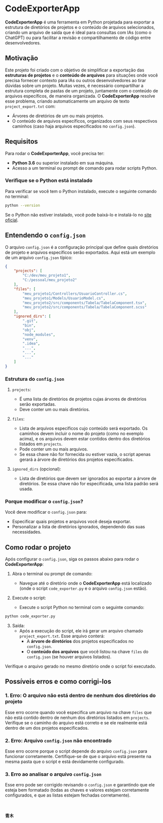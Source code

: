 # CodeExporterApp

**CodeExporterApp** é uma ferramenta em Python projetada para exportar a estrutura de diretórios de projetos e o conteúdo de arquivos selecionados, criando um arquivo de saída que é ideal para consultas com IAs (como o ChatGPT) ou para facilitar a revisão e compartilhamento de código entre desenvolvedores.

## Motivação

Este projeto foi criado com o objetivo de simplificar a exportação das **estruturas de projetos** e o **conteúdo de arquivos** para situações onde você precisa fornecer contexto para IAs ou outros desenvolvedores ao tirar dúvidas sobre um projeto. Muitas vezes, é necessário compartilhar a estrutura completa de pastas de um projeto, juntamente com o conteúdo de arquivos específicos, de maneira organizada. O **CodeExporterApp** resolve esse problema, criando automaticamente um arquivo de texto `project_export.txt` com:
- Árvores de diretórios de um ou mais projetos.
- O conteúdo de arquivos específicos, organizados com seus respectivos caminhos (caso haja arquivos especificados no `config.json`).

## Requisitos

Para rodar o **CodeExporterApp**, você precisa ter:
- **Python 3.6** ou superior instalado em sua máquina.
- Acesso a um terminal ou prompt de comando para rodar scripts Python.

### Verifique se o Python está instalado

Para verificar se você tem o Python instalado, execute o seguinte comando no terminal:

```bash
python --version
```
Se o Python não estiver instalado, você pode baixá-lo e instalá-lo no [site oficial](https://www.python.org/downloads/).

## Entendendo o `config.json`

O arquivo `config.json` é a configuração principal que define quais diretórios de projeto e arquivos específicos serão exportados. Aqui está um exemplo de um arquivo `config.json` típico:

```json
{
    "projects": [
        "C:/dev/meu_projeto1",
        "C:/pessoal/meu_projeto2"
    ],
    "files": [
        "meu_projeto1/Controllers/UsuarioController.cs",
        "meu_projeto1/Models/UsuarioModel.cs",
        "meu_projeto2/src/components/Tabela/TabelaComponent.tsx",
        "meu_projeto2/src/components/Tabela/TabelaComponent.scss"
    ],
    "ignored_dirs": [
        ".git",
        "bin",
        "obj",
        "node_modules",
        "venv",
        ".idea",
        "...",
        "...",
        "..."
    ]
}
```

### Estrutura do `config.json`

1. `projects`:
    - É uma lista de diretórios de projetos cujas árvores de diretórios serão exportadas.
    - Deve conter um ou mais diretórios.

2. `files`:
    - Lista de arquivos específicos cujo conteúdo será exportado. Os caminhos devem incluir o nome do projeto (como no exemplo acima), e os arquivos devem estar contidos dentro dos diretórios listados em `projects`.
    - Pode conter um ou mais arquivos.
    - Se essa chave não for fornecida ou estiver vazia, o script apenas gerará a árvore de diretórios dos projetos especificados.

3. `ignored_dirs` (opcional):
    - Lista de diretórios que devem ser ignorados ao exportar a árvore de diretórios. Se essa chave não for especificada, uma lista padrão será usada.

### Porque modificar o `config.json`?

Você deve modificar o `config.json` para:

- Especificar quais projetos e arquivos você deseja exportar.
- Personalizar a lista de diretórios ignorados, dependendo das suas necessidades.

## Como rodar o projeto

Após configurar o `config.json`, siga os passos abaixo para rodar o **CodeExporterApp**:

1. Abra o terminal ou prompt de comando:
    - Navegue até o diretório onde o **CodeExporterApp** está localizado (onde o script `code_exporter.py` e o arquivo `config.json` estão).

2. Execute o script:
    - Execute o script Python no terminal com o seguinte comando:

```bash
python code_exporter.py
```

3. Saída:
    - Após a execução do script, ele irá gerar um arquivo chamado `project_export.txt`. Esse arquivo conterá:
        - A **árvore de diretórios** dos projetos especificados no `config.json`.
        - O **conteúdo dos arquivos** que você listou na chave `files` do `config.json` (se houver arquivos listados).

Verifique o arquivo gerado no mesmo diretório onde o script foi executado.

## Possíveis erros e como corrigi-los

### 1. Erro: O arquivo não está dentro de nenhum dos diretórios do projeto

Esse erro ocorre quando você especifica um arquivo na chave `files` que não está contido dentro de nenhum dos diretórios listados em `projects`. Verifique se o caminho do arquivo está correto e se ele realmente está dentro de um dos projetos especificados.

### 2. Erro: Arquivo `config.json` não encontrado

Esse erro ocorre porque o script depende do arquivo `config.json` para funcionar corretamente. Certifique-se de que o arquivo está presente na mesma pasta que o script e está devidamente configurado.

### 3. Erro ao analisar o arquivo `config.json`

Esse erro pode ser corrigido revisando o `config.json` e garantindo que ele esteja bem formatado (todas as chaves e valores estejam corretamente configurados, e que as listas estejam fechadas corretamente).

<br></br>
**青木**